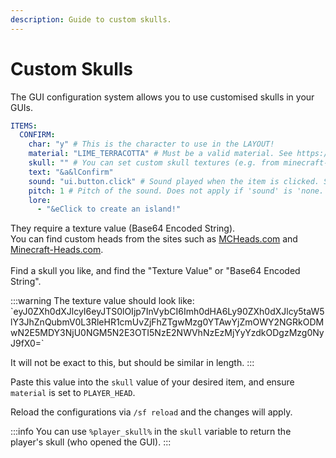 ```yaml
---
description: Guide to custom skulls.
---
```


# Custom Skulls

The GUI configuration system allows you to use customised skulls in your GUIs.

```yaml
ITEMS:
  CONFIRM:
    char: "y" # This is the character to use in the LAYOUT!
    material: "LIME_TERRACOTTA" # Must be a valid material. See https://hub.spigotmc.org/javadocs/bukkit/org/bukkit/Material.html
    skull: "" # You can set custom skull textures (e.g. from minecraft-heads.com). 'material' MUST BE SET TO 'PLAYER_HEAD'
    text: "&a&lConfirm"
    sound: "ui.button.click" # Sound played when the item is clicked. Set to 'none' to disable.
    pitch: 1 # Pitch of the sound. Does not apply if 'sound' is 'none.'.
    lore:
      - "&eClick to create an island!"
```

They require a texture value (Base64 Encoded String).\
You can find custom heads from the sites such as [MCHeads.com](https://mc-heads.com/) and [Minecraft-Heads.com](https://minecraft-heads.com/).\
\
Find a skull you like, and find the "Texture Value" or "Base64 Encoded String".

:::warning
The texture value should look like:\
\`eyJ0ZXh0dXJlcyI6eyJTS0lOIjp7InVybCI6Imh0dHA6Ly90ZXh0dXJlcy5taW5lY3JhZnQubmV0L3RleHR1cmUvZjFhZTgwMzg0YTAwYjZmOWY2NGRkODMwN2E5MDY3NjU0NGM5N2E3OTI5NzE2NWVhNzEzMjYyYzdkODgzMzg0NyJ9fX0=\`

It will not be exact to this, but should be similar in length.
:::

Paste this value into the `skull` value of your desired item, and ensure `material` is set to `PLAYER_HEAD`.

Reload the configurations via `/sf reload` and the changes will apply.

:::info
You can use `%player_skull%` in the `skull` variable to return the player's skull (who opened the GUI).
:::
